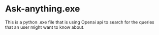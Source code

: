 # Ask-anything.exe
This is a python .exe file that is using Openai api to search for the queries that an user might want to know about.
